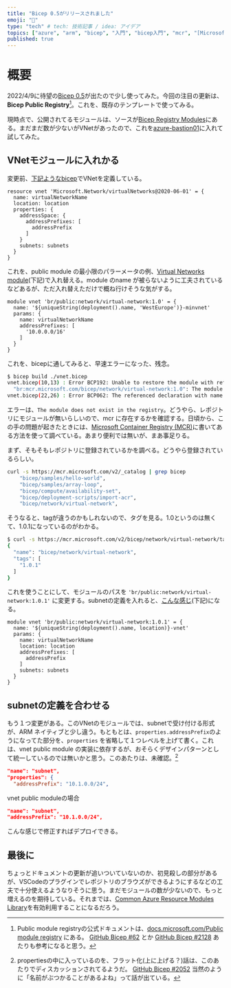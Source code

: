 ```yaml
---
title: "Bicep 0.5がリリースされました"
emoji: "💪"
type: "tech" # tech: 技術記事 / idea: アイデア
topics: ["azure", "arm", "bicep", "入門", "bicep入門", "mcr", "[Microsoft Container Registry"]
published: true
---
```


# 概要

2022/4/9に待望の[Bicep 0.5](https://github.com/Azure/bicep/releases/tag/v0.5.6)が出たので少し使ってみた。今回の注目の更新は、**Bicep Public Registry**[^1]。これを、既存のテンプレートで使ってみる。

現時点で、公開されてるモジュールは、ソースが[Bicep Registry Modules](https://github.com/Azure/bicep-registry-modules#bicep-registry-modules)にある。まだまだ数が少ないがVNetがあったので、これを[azure-bastion01](https://github.com/takekazuomi/azure-bastion01)に入れて試してみた。

## VNetモジュールに入れかる

変更前、[下記ようなbicep](https://github.com/takekazuomi/azure-bastion01/blob/v1.0.0/deploy/vnet.bicep#L10-L22)でVNetを定義している。

```bicep
resource vnet 'Microsoft.Network/virtualNetworks@2020-06-01' = {
  name: virtualNetworkName
  location: location
  properties: {
    addressSpace: {
      addressPrefixes: [
        addressPrefix
      ]
    }
    subnets: subnets
  }
}
```

これを、public module の最小限のパラーメータの例、[Virtual Networks module](https://github.com/Azure/bicep-registry-modules/blob/main/modules/network/virtual-network/README.md#example-1)(下記)で入れ替える。module のname が被らないように工夫されているなどあるが、ただ入れ替えただけで概ね行けそうな気がする。

```bicep
module vnet 'br/public:network/virtual-network:1.0' = {
  name: '${uniqueString(deployment().name, 'WestEurope')}-minvnet'
  params: {
    name: virtualNetworkName
    addressPrefixes: [
      '10.0.0.0/16'
    ]
  }
}
```

これを、bicepに通してみると、早速エラーになった、残念。

```sh
$ bicep build ./vnet.bicep
vnet.bicep(10,13) : Error BCP192: Unable to restore the module with reference \
  "br:mcr.microsoft.com/bicep/network/virtual-network:1.0": The module does not exist in the registry.
vnet.bicep(22,26) : Error BCP062: The referenced declaration with name "vnet" is not valid.
```

エラーは、`The module does not exist in the registry`。どうやら、レポジトリにモジュールが無いらしいので、mcr に存在するかを確認する。日頃から、この手の問題が起きたときには、[Microsoft Container Registry (MCR)](https://github.com/microsoft/containerregistry)に書いてある方法を使って調べている。あまり便利では無いが、まあ事足りる。

まず、そもそもレポジトリに登録されているかを調べる。どうやら登録されているらしい。

```sh
curl -s https://mcr.microsoft.com/v2/_catalog | grep bicep
    "bicep/samples/hello-world",
    "bicep/samples/array-loop",
    "bicep/compute/availability-set",
    "bicep/deployment-scripts/import-acr",
    "bicep/network/virtual-network",
```

そうなると、tagが違うのかもしれないので、タグを見る。1.0というのは無くて、1.0.1になっているのがわかる。

```sh
$ curl -s https://mcr.microsoft.com/v2/bicep/network/virtual-network/tags/list
{
  "name": "bicep/network/virtual-network",
  "tags": [
    "1.0.1"
  ]
}
```

これを使うことにして、モジュールのパスを `'br/public:network/virtual-network:1.0.1'` に変更する。subnetの定義を入れると、[こんな感じ](https://github.com/takekazuomi/azure-bastion01/blob/v1.1.0/deploy/vnet.bicep#L10-L21)(下記)になる。

```bicep
module vnet 'br/public:network/virtual-network:1.0.1' = {
  name: '${uniqueString(deployment().name, location)}-vnet'
  params: {
    name: virtualNetworkName
    location: location
    addressPrefixes: [
      addressPrefix
    ]
    subnets: subnets
  }
}
```

## subnetの定義を合わせる

もう１つ変更がある。このVNetのモジュールでは、subnetで受け付ける形式が、ARM ネイティブと少し違う。もともとは、`properties.addressPrefix`のようになってた部分を、`properties` を省略して１つレベルを上げて書く。これは、vnet public module の実装に依存するが、おそらくデザインパターンとして統一しているのでは無いかと思う。このあたりは、未確認。[^2]

```json
"name": "subnet",
"properties": {
  "addressPrefix": "10.1.0.0/24",
```

vnet public moduleの場合

```json
"name": "subnet",
"addressPrefix": "10.1.0.0/24",
```

こんな感じで修正すればデプロイできる。

## 最後に

ちょっとドキュメントの更新が追いついていないのか、初見殺しの部分があるが、VSCodeのプラグインでレポジトリのブラウズができるようにするなどの工夫で十分使えるようなりそうに思う。まだモジュールの数が少ないので、もっと増えるのを期待している。それまでは、[Common Azure Resource Modules Library](https://github.com/Azure/ResourceModules)を有効利用することになるだろう。

[^1]: Public module registryの公式ドキュメントは、[docs.microsoft.com/Public module registry](https://docs.microsoft.com/en-us/azure/azure-resource-manager/bicep/modules#public-module-registry) にある。 [GitHub Bicep #62](https://github.com/Azure/bicep/issues/62) とか [GitHub Bicep #2128](https://github.com/Azure/bicep/issues/2128) あたりも参考になると思う。
[^2]: propertiesの中に入っているのを、フラット化(上に上げる？)話は、このあたりでディスカッションされてるようだ。 [GitHub Bicep #2052](https://github.com/Azure/bicep/issues/2052) 当然のように「名前がぶつかることがあるよね」って話が出ている。
